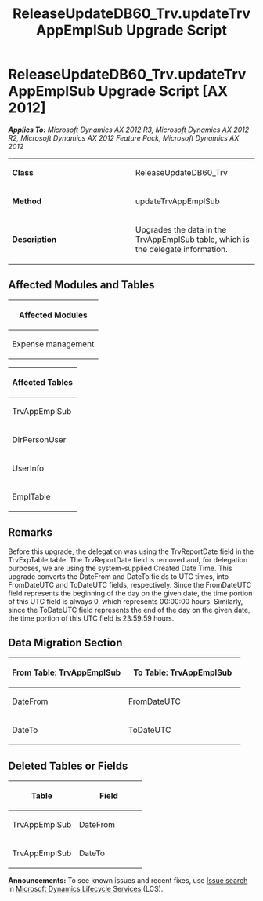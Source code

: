 ﻿---
title: ReleaseUpdateDB60_Trv.updateTrvAppEmplSub Upgrade Script
TOCTitle: ReleaseUpdateDB60_Trv.updateTrvAppEmplSub Upgrade Script
ms:assetid: 5d7423cf-c6b8-1835-b1c0-397044aeff23
ms:mtpsurl: https://msdn.microsoft.com/en-us/library/JJ736354(v=AX.60)
ms:contentKeyID: 49708528
ms.date: 05/18/2015
mtps_version: v=AX.60
---

# ReleaseUpdateDB60\_Trv.updateTrvAppEmplSub Upgrade Script [AX 2012]


_**Applies To:** Microsoft Dynamics AX 2012 R3, Microsoft Dynamics AX 2012 R2, Microsoft Dynamics AX 2012 Feature Pack, Microsoft Dynamics AX 2012_

<table>
<colgroup>
<col style="width: 50%" />
<col style="width: 50%" />
</colgroup>
<tbody>
<tr class="odd">
<td><p><strong>Class</strong></p></td>
<td><p>ReleaseUpdateDB60_Trv</p></td>
</tr>
<tr class="even">
<td><p><strong>Method</strong></p></td>
<td><p>updateTrvAppEmplSub</p></td>
</tr>
<tr class="odd">
<td><p><strong>Description</strong></p></td>
<td><p>Upgrades the data in the TrvAppEmplSub table, which is the delegate information.</p></td>
</tr>
</tbody>
</table>


## Affected Modules and Tables

<table>
<colgroup>
<col style="width: 100%" />
</colgroup>
<thead>
<tr class="header">
<th><p>Affected Modules</p></th>
</tr>
</thead>
<tbody>
<tr class="odd">
<td><p>Expense management</p></td>
</tr>
</tbody>
</table>


<table>
<colgroup>
<col style="width: 100%" />
</colgroup>
<thead>
<tr class="header">
<th><p>Affected Tables</p></th>
</tr>
</thead>
<tbody>
<tr class="odd">
<td><p>TrvAppEmplSub</p></td>
</tr>
<tr class="even">
<td><p>DirPersonUser</p></td>
</tr>
<tr class="odd">
<td><p>UserInfo</p></td>
</tr>
<tr class="even">
<td><p>EmplTable</p></td>
</tr>
</tbody>
</table>


## Remarks

Before this upgrade, the delegation was using the TrvReportDate field in the TrvExpTable table. The TrvReportDate field is removed and, for delegation purposes, we are using the system-supplied Created Date Time. This upgrade converts the DateFrom and DateTo fields to UTC times, into FromDateUTC and ToDateUTC fields, respectively. Since the FromDateUTC field represents the beginning of the day on the given date, the time portion of this UTC field is always 0, which represents 00:00:00 hours. Similarly, since the ToDateUTC field represents the end of the day on the given date, the time portion of this UTC field is 23:59:59 hours.

## Data Migration Section

<table>
<colgroup>
<col style="width: 50%" />
<col style="width: 50%" />
</colgroup>
<thead>
<tr class="header">
<th><p>From Table: TrvAppEmplSub</p></th>
<th><p>To Table: TrvAppEmplSub</p></th>
</tr>
</thead>
<tbody>
<tr class="odd">
<td><p>DateFrom</p></td>
<td><p>FromDateUTC</p></td>
</tr>
<tr class="even">
<td><p>DateTo</p></td>
<td><p>ToDateUTC</p></td>
</tr>
</tbody>
</table>


## Deleted Tables or Fields

<table>
<colgroup>
<col style="width: 50%" />
<col style="width: 50%" />
</colgroup>
<thead>
<tr class="header">
<th><p>Table</p></th>
<th><p>Field</p></th>
</tr>
</thead>
<tbody>
<tr class="odd">
<td><p>TrvAppEmplSub</p></td>
<td><p>DateFrom</p></td>
</tr>
<tr class="even">
<td><p>TrvAppEmplSub</p></td>
<td><p>DateTo</p></td>
</tr>
</tbody>
</table>

  
**Announcements:** To see known issues and recent fixes, use [Issue search](http://go.microsoft.com/fwlink/?linkid=389258) in [Microsoft Dynamics Lifecycle Services](http://go.microsoft.com/fwlink/?linkid=306505) (LCS).

